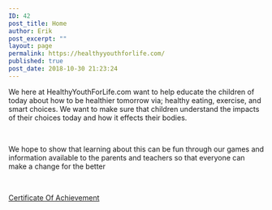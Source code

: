 ```yaml
---
ID: 42
post_title: Home
author: Erik
post_excerpt: ""
layout: page
permalink: https://healthyyouthforlife.com/
published: true
post_date: 2018-10-30 21:23:24
---
```

We here at HealthyYouthForLife.com want to help educate the children of today about how to be healthier tomorrow via; healthy eating, exercise, and smart choices. We want to make sure that children understand the impacts of their choices today and how it effects their bodies.

&nbsp;

We hope to show that learning about this can be fun through our games and information available to the parents and teachers so that everyone can make a change for the better

&nbsp;


<a href="https://healthyyouthforlife.com/wp-content/uploads/2018/11/Certificate-Of-Achievement-Award-Brown-Frame.pdf">Certificate Of Achievement</a>